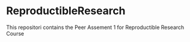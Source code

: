 # ReproductibleResearch
This repositori contains the Peer Assement 1 for Reproductible Research Course

